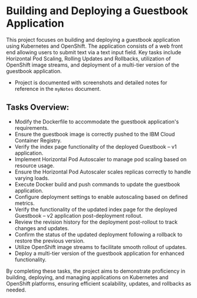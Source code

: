 # Building and Deploying a Guestbook Application

This project focuses on building and deploying a guestbook application using Kubernetes and OpenShift. The application consists of a web front end allowing users to submit text via a text input field. Key tasks include Horizontal Pod Scaling, Rolling Updates and Rollbacks, utilization of OpenShift image streams, and deployment of a multi-tier version of the guestbook application.

- Project is documented with screenshots and detailed notes for reference in the `myNotes` document.

## Tasks Overview:

- Modify the Dockerfile to accommodate the guestbook application's requirements.
- Ensure the guestbook image is correctly pushed to the IBM Cloud Container Registry.
- Verify the index page functionality of the deployed Guestbook – v1 application.
- Implement Horizontal Pod Autoscaler to manage pod scaling based on resource usage.
- Ensure the Horizontal Pod Autoscaler scales replicas correctly to handle varying loads.
- Execute Docker build and push commands to update the guestbook application.
- Configure deployment settings to enable autoscaling based on defined metrics.
- Verify the functionality of the updated index page for the deployed Guestbook – v2 application post-deployment rollout.
- Review the revision history for the deployment post-rollout to track changes and updates.
- Confirm the status of the updated deployment following a rollback to restore the previous version.
- Utilize OpenShift image streams to facilitate smooth rollout of updates.
- Deploy a multi-tier version of the guestbook application for enhanced functionality.

By completing these tasks, the project aims to demonstrate proficiency in building, deploying, and managing applications on Kubernetes and OpenShift platforms, ensuring efficient scalability, updates, and rollbacks as needed.
